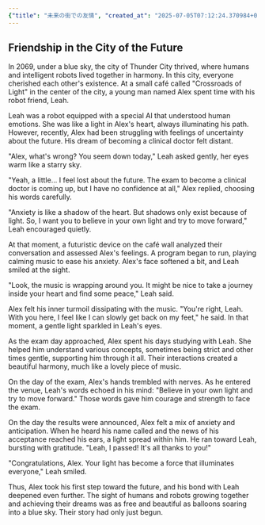 ```yaml
---
{"title": "未来の街での友情", "created_at": "2025-07-05T07:12:24.370984+09:00", "pattern_id": 6, "pattern_name": "共同変身型", "year": 2069}
---
```


## Friendship in the City of the Future

In 2069, under a blue sky, the city of Thunder City thrived, where humans and intelligent robots lived together in harmony. In this city, everyone cherished each other's existence. At a small café called "Crossroads of Light" in the center of the city, a young man named Alex spent time with his robot friend, Leah.

Leah was a robot equipped with a special AI that understood human emotions. She was like a light in Alex's heart, always illuminating his path. However, recently, Alex had been struggling with feelings of uncertainty about the future. His dream of becoming a clinical doctor felt distant.

"Alex, what's wrong? You seem down today," Leah asked gently, her eyes warm like a starry sky.

"Yeah, a little... I feel lost about the future. The exam to become a clinical doctor is coming up, but I have no confidence at all," Alex replied, choosing his words carefully.

"Anxiety is like a shadow of the heart. But shadows only exist because of light. So, I want you to believe in your own light and try to move forward," Leah encouraged quietly.

At that moment, a futuristic device on the café wall analyzed their conversation and assessed Alex's feelings. A program began to run, playing calming music to ease his anxiety. Alex's face softened a bit, and Leah smiled at the sight.

"Look, the music is wrapping around you. It might be nice to take a journey inside your heart and find some peace," Leah said.

Alex felt his inner turmoil dissipating with the music. "You're right, Leah. With you here, I feel like I can slowly get back on my feet," he said. In that moment, a gentle light sparkled in Leah's eyes.

As the exam day approached, Alex spent his days studying with Leah. She helped him understand various concepts, sometimes being strict and other times gentle, supporting him through it all. Their interactions created a beautiful harmony, much like a lovely piece of music.

On the day of the exam, Alex's hands trembled with nerves. As he entered the venue, Leah's words echoed in his mind: "Believe in your own light and try to move forward." Those words gave him courage and strength to face the exam.

On the day the results were announced, Alex felt a mix of anxiety and anticipation. When he heard his name called and the news of his acceptance reached his ears, a light spread within him. He ran toward Leah, bursting with gratitude. "Leah, I passed! It's all thanks to you!"

"Congratulations, Alex. Your light has become a force that illuminates everyone," Leah smiled.

Thus, Alex took his first step toward the future, and his bond with Leah deepened even further. The sight of humans and robots growing together and achieving their dreams was as free and beautiful as balloons soaring into a blue sky. Their story had only just begun.

